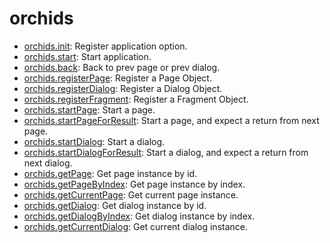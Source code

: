 # orchids

* [orchids.init](./orchids/init.md): Register application option.
* [orchids.start](./orchids/start.md): Start application.
* [orchids.back](./orchids/back.md): Back to prev page or prev dialog.
* [orchids.registerPage](./orchids/register_page.md): Register a Page Object.
* [orchids.registerDialog](./orchids/register_dialog.md): Register a Dialog Object.
* [orchids.registerFragment](./orchids/register_fragment.md): Register a Fragment Object.
* [orchids.startPage](./orchids/start_page.md): Start a page.
* [orchids.startPageForResult](./orchids/start_page_for_result.md): Start a page, and expect a return from next page.
* [orchids.startDialog](./orchids/start_dialog.md): Start a dialog.
* [orchids.startDialogForResult](./orchids/start_dialog_for_result.md): Start a dialog, and expect a return from next dialog.
* [orchids.getPage](./orchids/get_page.md): Get page instance by id.
* [orchids.getPageByIndex](./orchids/get_page_by_index.md): Get page instance by index.
* [orchids.getCurrentPage](./orchids/get_current_page.md): Get current page instance.
* [orchids.getDialog](./orchids/get_dialog.md): Get dialog instance by id.
* [orchids.getDialogByIndex](./orchids/get_dialog_by_index.md): Get dialog instance by index.
* [orchids.getCurrentDialog](./orchids/get_current_dialog.md): Get current dialog instance.
